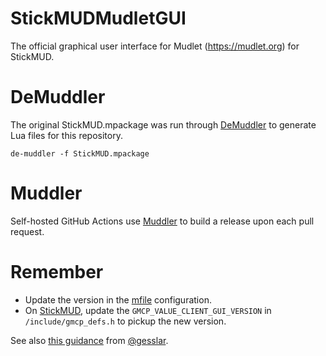 # StickMUDMudletGUI
The official graphical user interface for Mudlet (https://mudlet.org) for StickMUD.

# DeMuddler
The original StickMUD.mpackage was run through [DeMuddler](https://github.com/Edru2/DeMuddler) to generate Lua files for this repository.
```
de-muddler -f StickMUD.mpackage
```
# Muddler
Self-hosted GitHub Actions use [Muddler](https://github.com/demonnic/muddler) to build a release upon each pull request.

# Remember
* Update the version in the [mfile](https://github.com/StickMUD/StickMUDMudletGUI/blob/master/mfile) configuration.
* On [StickMUD](https://www.stickmud.com), update the `GMCP_VALUE_CLIENT_GUI_VERSION` in `/include/gmcp_defs.h` to pickup the new version.

See also [this guidance](https://docs.google.com/document/d/1EOwgCWK9ijpSYyb33KFonsHACRoQvYQumGCca8SjvcQ/edit) from [@gesslar](https://github.com/gesslar).
